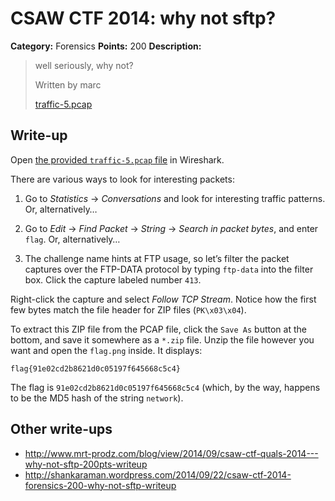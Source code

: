 # CSAW CTF 2014: why not sftp?

**Category:** Forensics
**Points:** 200
**Description:**

> well seriously, why not?
>
> Written by marc
>
> [traffic-5.pcap](traffic-5.pcap)

## Write-up

Open [the provided `traffic-5.pcap` file](traffic-5.pcap) in Wireshark.

There are various ways to look for interesting packets:

1. Go to _Statistics_ → _Conversations_ and look for interesting traffic patterns. Or, alternatively…

2. Go to _Edit_ → _Find Packet_ → _String_ → _Search in packet bytes_, and enter `flag`. Or, alternatively…

3. The challenge name hints at FTP usage, so let’s filter the packet captures over the FTP-DATA protocol by typing `ftp-data` into the filter box. Click the capture labeled number `413`.

Right-click the capture and select _Follow TCP Stream_. Notice how the first few bytes match the file header for ZIP files (`PK\x03\x04`).

To extract this ZIP file from the PCAP file, click the `Save As` button at the bottom, and save it somewhere as a `*.zip` file. Unzip the file however you want and open the `flag.png` inside. It displays:

```
flag{91e02cd2b8621d0c05197f645668c5c4}
```

The flag is `91e02cd2b8621d0c05197f645668c5c4` (which, by the way, happens to be the MD5 hash of the string `network`).

## Other write-ups

* <http://www.mrt-prodz.com/blog/view/2014/09/csaw-ctf-quals-2014---why-not-sftp-200pts-writeup>
* <http://shankaraman.wordpress.com/2014/09/22/csaw-ctf-2014-forensics-200-why-not-sftp-writeup>
